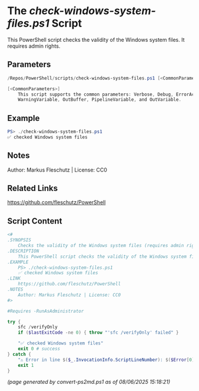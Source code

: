 The *check-windows-system-files.ps1* Script
===========================

This PowerShell script checks the validity of the Windows system files. It requires admin rights.

Parameters
----------
```powershell
/Repos/PowerShell/scripts/check-windows-system-files.ps1 [<CommonParameters>]

[<CommonParameters>]
    This script supports the common parameters: Verbose, Debug, ErrorAction, ErrorVariable, WarningAction, 
    WarningVariable, OutBuffer, PipelineVariable, and OutVariable.
```

Example
-------
```powershell
PS> ./check-windows-system-files.ps1
✅ checked Windows system files

```

Notes
-----
Author: Markus Fleschutz | License: CC0

Related Links
-------------
https://github.com/fleschutz/PowerShell

Script Content
--------------
```powershell
<#
.SYNOPSIS
	Checks the validity of the Windows system files (requires admin rights)
.DESCRIPTION
	This PowerShell script checks the validity of the Windows system files. It requires admin rights.
.EXAMPLE
	PS> ./check-windows-system-files.ps1
	✅ checked Windows system files
.LINK
	https://github.com/fleschutz/PowerShell
.NOTES
	Author: Markus Fleschutz | License: CC0
#>

#Requires -RunAsAdministrator

try {
	sfc /verifyOnly
	if ($lastExitCode -ne 0) { throw "'sfc /verifyOnly' failed" }

	"✅ checked Windows system files"
	exit 0 # success
} catch {
	"⚠️ Error in line $($_.InvocationInfo.ScriptLineNumber): $($Error[0])"
	exit 1
}
```

*(page generated by convert-ps2md.ps1 as of 08/06/2025 15:18:21)*
